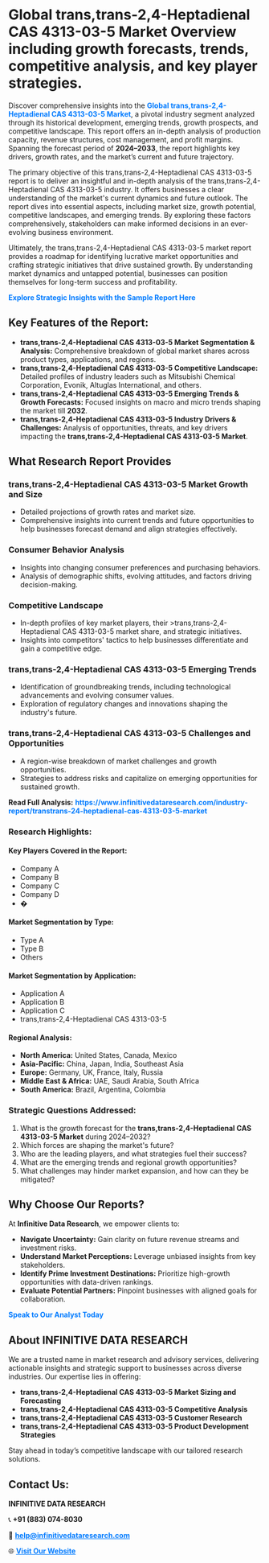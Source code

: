 <h1>Global trans,trans-2,4-Heptadienal CAS 4313-03-5 Market Overview including growth forecasts, trends, competitive analysis, and key player strategies.</h1>
<p>
Discover comprehensive insights into the 
<a href="https://www.infinitivedataresearch.com/industry-report/transtrans-24-heptadienal-cas-4313-03-5-market" rel="dofollow" style="color: #007BFF; text-decoration: none;"><strong>Global trans,trans-2,4-Heptadienal CAS 4313-03-5 Market</strong></a>, a pivotal industry segment analyzed through its historical development, emerging trends, growth prospects, and competitive landscape. This report offers an in-depth analysis of production capacity, revenue structures, cost management, and profit margins. Spanning the forecast period of <strong>2024–2033</strong>, the report highlights key drivers, growth rates, and the market’s current and future trajectory.
</p>
<p>
The primary objective of this trans,trans-2,4-Heptadienal CAS 4313-03-5 report is to deliver an insightful and in-depth analysis of the trans,trans-2,4-Heptadienal CAS 4313-03-5 industry. It offers businesses a clear understanding of the market's current dynamics and future outlook. The report dives into essential aspects, including market size, growth potential, competitive landscapes, and emerging trends. By exploring these factors comprehensively, stakeholders can make informed decisions in an ever-evolving business environment.
</p>
<p>
Ultimately, the trans,trans-2,4-Heptadienal CAS 4313-03-5 market report provides a roadmap for identifying lucrative market opportunities and crafting strategic initiatives that drive sustained growth. By understanding market dynamics and untapped potential, businesses can position themselves for long-term success and profitability.
</p>
<p>
<a href="https://www.infinitivedataresearch.com/request-sample/reportId=110433" style="color: #007BFF; text-decoration: none;"><strong>Explore Strategic Insights with the Sample Report Here</strong></a>
</p>

<h2>Key Features of the Report:</h2>
<ul>
<li><strong>trans,trans-2,4-Heptadienal CAS 4313-03-5 Market Segmentation & Analysis:</strong> Comprehensive breakdown of global market shares across product types, applications, and regions.</li>
<li><strong>trans,trans-2,4-Heptadienal CAS 4313-03-5 Competitive Landscape:</strong> Detailed profiles of industry leaders such as Mitsubishi Chemical Corporation, Evonik, Altuglas International, and others.</li>
<li><strong>trans,trans-2,4-Heptadienal CAS 4313-03-5 Emerging Trends & Growth Forecasts:</strong> Focused insights on macro and micro trends shaping the market till <strong>2032</strong>.</li>
<li><strong>trans,trans-2,4-Heptadienal CAS 4313-03-5 Industry Drivers & Challenges:</strong> Analysis of opportunities, threats, and key drivers impacting the <strong>trans,trans-2,4-Heptadienal CAS 4313-03-5 Market</strong>.</li>
</ul>

<h2>What Research Report Provides</h2>
<h3>trans,trans-2,4-Heptadienal CAS 4313-03-5 Market Growth and Size</h3>
<ul>
<li>Detailed projections of growth rates and market size.</li>
<li>Comprehensive insights into current trends and future opportunities to help businesses forecast demand and align strategies effectively.</li>
</ul>

<h3>Consumer Behavior Analysis</h3>
<ul>
<li>Insights into changing consumer preferences and purchasing behaviors.</li>
<li>Analysis of demographic shifts, evolving attitudes, and factors driving decision-making.</li>
</ul>

<h3>Competitive Landscape</h3>
<ul>
<li>In-depth profiles of key market players, their >trans,trans-2,4-Heptadienal CAS 4313-03-5 market share, and strategic initiatives.</li>
<li>Insights into competitors' tactics to help businesses differentiate and gain a competitive edge.</li>
</ul>

<h3>trans,trans-2,4-Heptadienal CAS 4313-03-5 Emerging Trends</h3>
<ul>
<li>Identification of groundbreaking trends, including technological advancements and evolving consumer values.</li>
<li>Exploration of regulatory changes and innovations shaping the industry's future.</li>
</ul>

<h3>trans,trans-2,4-Heptadienal CAS 4313-03-5 Challenges and Opportunities</h3>
<ul>
<li>A region-wise breakdown of market challenges and growth opportunities.</li>
<li>Strategies to address risks and capitalize on emerging opportunities for sustained growth.</li>
</ul>
<p><strong>Read Full Analysis:</strong> <a href="https://www.infinitivedataresearch.com/industry-report/transtrans-24-heptadienal-cas-4313-03-5-market" rel="dofollow" style="color: #007BFF; text-decoration: none;"><strong>https://www.infinitivedataresearch.com/industry-report/transtrans-24-heptadienal-cas-4313-03-5-market</strong></a></p>
<h3>Research Highlights:</h3>
<h4>Key Players Covered in the Report:</h4>
<ul><li>Company A</li><li>Company B</li><li>Company C</li><li>Company D</li><li>�</li></ul>
<h4>Market Segmentation by Type:</h4>
<ul><li>Type A</li><li>Type B</li><li>Others</li></ul>
<h4>Market Segmentation by Application:</h4>
<ul><li>Application A</li><li>Application B</li><li>Application C</li><li>trans,trans-2,4-Heptadienal CAS 4313-03-5</li></ul>

<h4>Regional Analysis:</h4>
<ul>
<li><strong>North America:</strong> United States, Canada, Mexico</li>
<li><strong>Asia-Pacific:</strong> China, Japan, India, Southeast Asia</li>
<li><strong>Europe:</strong> Germany, UK, France, Italy, Russia</li>
<li><strong>Middle East & Africa:</strong> UAE, Saudi Arabia, South Africa</li>
<li><strong>South America:</strong> Brazil, Argentina, Colombia</li>
</ul>

<h3>Strategic Questions Addressed:</h3>
<ol>
<li>What is the growth forecast for the <strong>trans,trans-2,4-Heptadienal CAS 4313-03-5 Market</strong> during 2024–2032?</li>
<li>Which forces are shaping the market's future?</li>
<li>Who are the leading players, and what strategies fuel their success?</li>
<li>What are the emerging trends and regional growth opportunities?</li>
<li>What challenges may hinder market expansion, and how can they be mitigated?</li>
</ol>

<h2>Why Choose Our Reports?</h2>
<p>At <strong>Infinitive Data Research</strong>, we empower clients to:</p>
<ul>
<li><strong>Navigate Uncertainty:</strong> Gain clarity on future revenue streams and investment risks.</li>
<li><strong>Understand Market Perceptions:</strong> Leverage unbiased insights from key stakeholders.</li>
<li><strong>Identify Prime Investment Destinations:</strong> Prioritize high-growth opportunities with data-driven rankings.</li>
<li><strong>Evaluate Potential Partners:</strong> Pinpoint businesses with aligned goals for collaboration.</li>
</ul>
<p><a href="https://www.infinitivedataresearch.com/industry-report/transtrans-24-heptadienal-cas-4313-03-5-market" rel="dofollow" style="color: #007BFF; text-decoration: none;"><strong>Speak to Our Analyst Today</strong></a></p>

<h2>About INFINITIVE DATA RESEARCH</h2>
<p>We are a trusted name in market research and advisory services, delivering actionable insights and strategic support to businesses across diverse industries. Our expertise lies in offering:</p>
<ul>
<li><strong>trans,trans-2,4-Heptadienal CAS 4313-03-5 Market Sizing and Forecasting</strong></li>
<li><strong>trans,trans-2,4-Heptadienal CAS 4313-03-5 Competitive Analysis</strong></li>
<li><strong>trans,trans-2,4-Heptadienal CAS 4313-03-5 Customer Research</strong></li>
<li><strong>trans,trans-2,4-Heptadienal CAS 4313-03-5 Product Development Strategies</strong></li>
</ul>
<p>Stay ahead in today’s competitive landscape with our tailored research solutions.</p>

<h2>Contact Us:</h2>
<p><strong>INFINITIVE DATA RESEARCH</strong></p>
<p>📞 <strong>+91 (883) 074-8030</strong></p>
<p>📧 <strong><a href="mailto:help@infinitivedataresearch.com" style="color: #007BFF;">help@infinitivedataresearch.com</a></strong></p>
<p>🌐 <strong><a href="https://www.infinitivedataresearch.com" rel="dofollow" style="color: #007BFF;">Visit Our Website</a></strong></p>